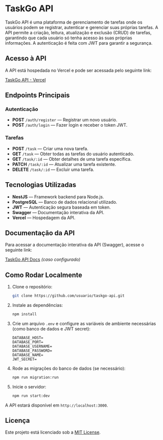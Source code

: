 # TaskGo API

TaskGo API é uma plataforma de gerenciamento de tarefas onde os usuários podem se registrar, autenticar e gerenciar suas próprias tarefas. A API permite a criação, leitura, atualização e exclusão (CRUD) de tarefas, garantindo que cada usuário só tenha acesso às suas próprias informações. A autenticação é feita com JWT para garantir a segurança.

## Acesso à API

A API está hospedada no Vercel e pode ser acessada pelo seguinte link:

[TaskGo API - Vercel](https://taskgo-api.vercel.app/)

## Endpoints Principais

### Autenticação

- **POST** `/auth/register` — Registrar um novo usuário.
- **POST** `/auth/login` — Fazer login e receber o token JWT.

### Tarefas

- **POST** `/task` — Criar uma nova tarefa.
- **GET** `/task` — Obter todas as tarefas do usuário autenticado.
- **GET** `/task/:id` — Obter detalhes de uma tarefa específica.
- **PATCH** `/task/:id` — Atualizar uma tarefa existente.
- **DELETE** `/task/:id` — Excluir uma tarefa.

## Tecnologias Utilizadas

- **NestJS** — Framework backend para Node.js.
- **PostgreSQL** — Banco de dados relacional utilizado.
- **JWT** — Autenticação segura baseada em token.
- **Swagger** — Documentação interativa da API.
- **Vercel** — Hospedagem da API.

## Documentação da API

Para acessar a documentação interativa da API (Swagger), acesse o seguinte link:

[TaskGo API Docs](https://taskgo-api.vercel.app/api-docs) _(caso configurado)_

## Como Rodar Localmente

1. Clone o repositório:
   ```bash
   git clone https://github.com/usuario/taskgo-api.git
   ```
2. Instale as dependências:
   ```bash
   npm install
   ```
3. Crie um arquivo `.env` e configure as variáveis de ambiente necessárias (como banco de dados e JWT secret):
   ```env
   DATABASE_HOST=
   DATABASE_PORT=
   DATABASE_USERNAME=
   DATABASE_PASSWORD=
   DATABASE_NAME=
   JWT_SECRET=
   ```
4. Rode as migrações do banco de dados (se necessário):
   ```bash
   npm run migration:run
   ```
5. Inicie o servidor:
   ```bash
   npm run start:dev
   ```

A API estará disponível em `http://localhost:3000`.

## Licença

Este projeto está licenciado sob a [MIT License](LICENSE).

